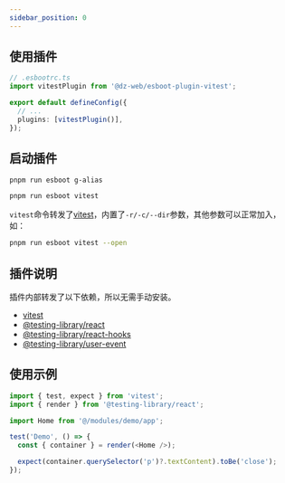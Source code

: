 ```yaml
---
sidebar_position: 0
---
```


## 使用插件

```ts
// .esbootrc.ts
import vitestPlugin from '@dz-web/esboot-plugin-vitest';

export default defineConfig({
  // ...
  plugins: [vitestPlugin()],
});
```

## 启动插件

```sh
pnpm run esboot g-alias

pnpm run esboot vitest
```

`vitest`命令转发了[vitest](https://vitest.dev/guide/cli.html)，内置了`-r/-c/--dir`参数，其他参数可以正常加入，如：

```sh
pnpm run esboot vitest --open
```

## 插件说明

插件内部转发了以下依赖，所以无需手动安装。

- [vitest](http://localhost:3000/docs/plugins/plugin-list/vitest)
- [@testing-library/react](https://testing-library.com/docs/react-testing-library/intro/)
- [@testing-library/react-hooks](https://react-hooks-testing-library.com/)
- [@testing-library/user-event](https://testing-library.com/docs/ecosystem-user-event/)

## 使用示例

```ts
import { test, expect } from 'vitest';
import { render } from '@testing-library/react';

import Home from '@/modules/demo/app';

test('Demo', () => {
  const { container } = render(<Home />);

  expect(container.querySelector('p')?.textContent).toBe('close');
});
```
